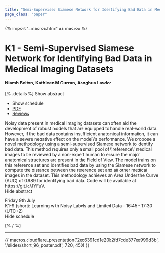 ```yaml
---
title: "Semi-Supervised Siamese Network for Identifying Bad Data in Medical Imaging Datasets"
page_class: "paper"
---
```


{% import "_macros.html" as macros %}

# K1 - Semi-Supervised Siamese Network for Identifying Bad Data in Medical Imaging Datasets

#### Niamh Belton, Kathleen M Curran, Aonghus Lawlor

[% .details %]
<a class="toggle_visibility" data-selector=".abstract" data-level="3">Show abstract</a>
- <a class="toggle_visibility" data-selector=".schedule" data-level="3">Show schedule</a>
- <a href="https://openreview.net/pdf?id=0bpkIn63sNG">PDF</a>
- <a href="https://openreview.net/forum?id=0bpkIn63sNG">Reviews</a>

<p>
    <span class="abstract">
        Noisy data present in medical imaging datasets can often aid the development of robust models that are equipped to handle real-world data. However, if the bad data contains insufficient anatomical information, it can have a severe negative effect on the model\'s performance. We propose a novel methodology using a semi-supervised Siamese network to identify bad data. This method requires only a small pool of \'reference\' medical images to be reviewed by a non-expert human to ensure the major anatomical structures are present in the Field of View. The model trains on this reference set and identifies bad data by using the Siamese network to compute the distance between the reference set and all other medical images in the dataset. This methodology achieves an Area Under the Curve (AUC) of 0.989 for identifying bad data. Code will be available at https://git.io/JYFuV.
        <br>
        <span class="actions"><a class="toggle_visibility" data-level="2">Hide abstract</a></span>
    </span>
</p>

<p>
    <span class="schedule">
         Friday 9th July<br>K1-9 (short): Learning with Noisy Labels and Limited Data - 16:45 - 17:30 (UTC+2)
        <br>
        <span class="actions"><a class="toggle_visibility" data-level="2">Hide schedule</a></span>
    </span>
</p>

[% / %]


---

{{ macros.cloudflare_presentation('2ec6391cd1e20b2fd7cde377ee999d3b', '/slides/short_96_poster.pdf', 720, 450) }}
